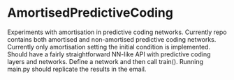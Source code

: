 # AmortisedPredictiveCoding
Experiments with amortisation in predictive coding networks. Currently repo contains both amortised and non-amortised predictive coding networks. Currently only amortisation setting the initial condition is implemented. Should have a fairly straightforward NN-like API with predictive coding layers and networks. Define a network and then call train(). Running main.py should replicate the results in the email.
